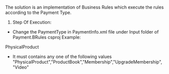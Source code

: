 
The solution is an implementation of Business Rules which execute the rules according to the Payment Type.

1) Step Of Execution:

- Change the PaymentType in PaymentInfo.xml file under Input folder of Payment.BRules csproj
Example: 
<?xml version="1.0" encoding="utf-8" ?>
<PaymentProcessing>
  <PaymentType>PhysicalProduct</PaymentType>
</PaymentProcessing>

- It must contains any one of the following values
 "PhysicalProduct","ProductBook","Membership","UpgradeMembership","Video"
                    